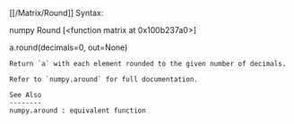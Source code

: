 [[/Matrix/Round]]
Syntax:

  numpy Round [<function matrix at 0x100b237a0>]

a.round(decimals=0, out=None)

    Return `a` with each element rounded to the given number of decimals.

    Refer to `numpy.around` for full documentation.

    See Also
    --------
    numpy.around : equivalent function